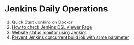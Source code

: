 # Jenkins Daily Operations

1. [Quick Start Jenkins on Docker](1Quick_Start_Docker.md)
2. [How to check Jenkins DSL Viewer Page](2DSL_View_Api.md)
3. [Website status monitor using Jenkins](3jenkins_check_website.md)
4. [Prevent Jenkins concurrent build job with same parameter](4Prevent_IdenticalParam.md)